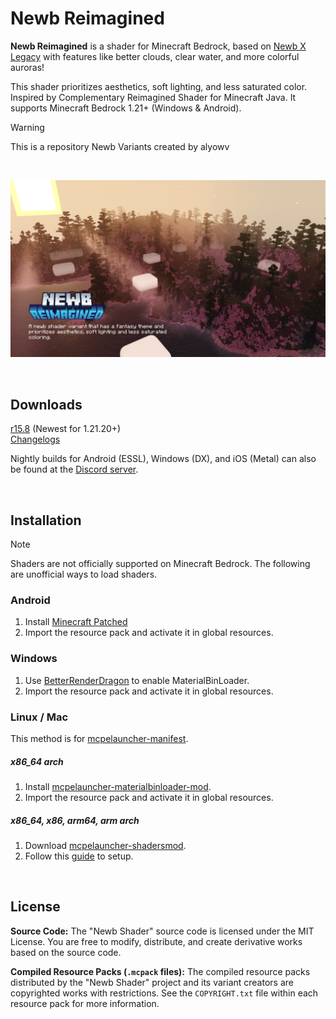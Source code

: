 # Newb Reimagined

**Newb Reimagined** is a shader for Minecraft Bedrock, based on [Newb X Legacy](https://github.com/devendrn/newb-x-mcbe) with features like better clouds, clear water, and more colorful auroras! 

This shader prioritizes aesthetics, soft lighting, and less saturated color. Inspired by Complementary Reimagined Shader for Minecraft Java.
It supports Minecraft Bedrock 1.21+ (Windows & Android).

> [!WARNING]
> This is a repository Newb Variants created by alyowv

<br>

![Screenshots](docs/screenshots.jpg "Newb X Legacy 15.47, MCBE 1.21.0")

<br>

## Downloads
[r15.8](https://www.mediafire.com/file/v8sreeesk1wic31/Newb-Reimagined-r15.65-Normal-Merged.mcpack/file) (Newest for 1.21.20+)  
[Changelogs](https://sites.google.com/view/newb-reimagined/downloads/release?authuser=0)

Nightly builds for Android (ESSL), Windows (DX), and iOS (Metal) can also be found at the [Discord server](https://discord.gg/newb-community-844591537430069279).

<br>

## Installation

> [!NOTE]
> Shaders are not officially supported on Minecraft Bedrock. The following are unofficial ways to load shaders.

### Android
1. Install [Minecraft Patched](https://devendrn.github.io/renderdragon-shaders/shaders/installation/android#using-patch-app)
2. Import the resource pack and activate it in global resources.

### Windows
1. Use [BetterRenderDragon](https://github.com/ddf8196/BetterRenderDragon) to enable MaterialBinLoader.
2. Import the resource pack and activate it in global resources.

### Linux / Mac
This method is for [mcpelauncher-manifest](https://mcpelauncher.readthedocs.io/en/latest/getting_started/index.html).
##### x86_64 arch
1. Install [mcpelauncher-materialbinloader-mod](https://github.com/CrackedMatter/mcpelauncher-materialbinloader).
2. Import the resource pack and activate it in global resources.  
##### x86_64, x86, arm64, arm arch
1. Download [mcpelauncher-shadersmod](https://github.com/GameParrot/mcpelauncher-shadersmod/releases/latest).
2. Follow this [guide](https://faizul726.github.io/guides/shadersmodinstallation) to setup.

<br>

## License

**Source Code:** The "Newb Shader" source code is licensed under the MIT License. You are free to modify, distribute, and create derivative works based on the source code.

**Compiled Resource Packs (`.mcpack` files):** The compiled resource packs distributed by the "Newb Shader" project and its variant creators are copyrighted works with restrictions. See the `COPYRIGHT.txt` file within each resource pack for more information.

